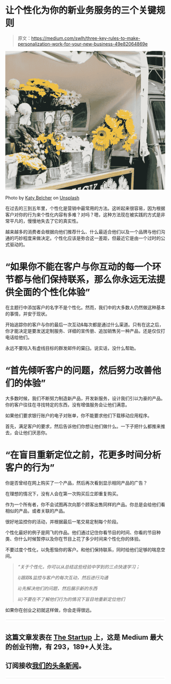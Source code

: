 # 让个性化为你的新业务服务的三个关键规则

> 原文：<https://medium.com/swlh/three-key-rules-to-make-personalization-work-for-your-new-business-49e82064869e>

![](img/69b5e8eea48529b1b171af138e9fa1f5.png)

Photo by [Katy Belcher](https://unsplash.com/photos/1vD0XT1S2PI?utm_source=unsplash&utm_medium=referral&utm_content=creditCopyText) on [Unsplash](https://unsplash.com/search/photos/customized?utm_source=unsplash&utm_medium=referral&utm_content=creditCopyText)

在过去的三到五年里，个性化是营销中最常用的方法。这听起来很容易，因为根据客户对你的行为来个性化内容有多难？对吗？嗯，这种方法现在被实践的方式是非常平凡的，慢慢地失去了它的真实性。

越来越多的消费者会根据向他们推荐什么、什么最适合他们以及一个品牌与他们沟通的巧妙程度来做决定。个性化应该是弥合这一差距，但最近它是由一个过时的公式驱动的。

# “如果你不能在客户与你互动的每一个环节都与他们保持联系，那么你永远无法提供全面的个性化体验”

在主题行中添加客户的名字不是个性化。然而，我们中的大多数人仍然做这种基本的事情，并安于现状。

开始追踪你的客户与你的最后一次互动&每次都是通过什么渠道。只有在这之后，你才能决定是要发送定制服务、详细的宣传册、追加销售另一种产品，还是仅仅打电话给他们。

永远不要陷入有虚线目标的群发邮件的窠臼。说实话，没什么帮助。

# “首先倾听客户的问题，然后努力改善他们的体验”

大多数时候，我们不断努力制造新产品，开发新服务，设计我们引以为豪的产品。你的客户往往在寻找特定的东西，没有增值服务会让他们满意。

如果他们要求银行账户的电子对账单，你不能要求他们下载移动应用程序。

首先，满足客户的要求，然后告诉他们你想让他们做什么。一下子把什么都推来推去，会让他们厌恶你。

# “在盲目重新定位之前，花更多时间分析客户的行为”

你是否曾经在网上购买了一个产品，然后再次看到显示相同产品的广告？

在理想的情况下，没有人会在第一次购买后立即重复购买。

作为一个所有者，你不会试图再次向那个顾客出售同样的产品。你总是会给他们看相似的产品，或者关联的产品。

很好地监控你的活动，并根据最后一笔交易定制每个阶段。

个性化最好的例子是网飞的作品。他们通过记住你看节目的时间、你看的节目种类、你什么时候暂停以及你在节目上花了多少时间来个性化你的体验。

不要过度个性化，以免惹恼你的客户。和他们保持联系，同时给他们足够的喘息空间。

> *“关于个性化，你可以从总结这些经验中学到的三点快速学习；*
> 
> *i)跟踪&监控与客户的每次互动，然后进行沟通*
> 
> *ii)先解决他们的问题，然后展示新的东西*
> 
> *iii)不要在不了解他们行为的情况下盲目地重新定位他们*

如果你在创业之初就这样做，你会走得很远。

![](img/731acf26f5d44fdc58d99a6388fe935d.png)

## 这篇文章发表在 [The Startup](https://medium.com/swlh) 上，这是 Medium 最大的创业刊物，有 293，189+人关注。

## 订阅接收[我们的头条新闻](http://growthsupply.com/the-startup-newsletter/)。

![](img/731acf26f5d44fdc58d99a6388fe935d.png)